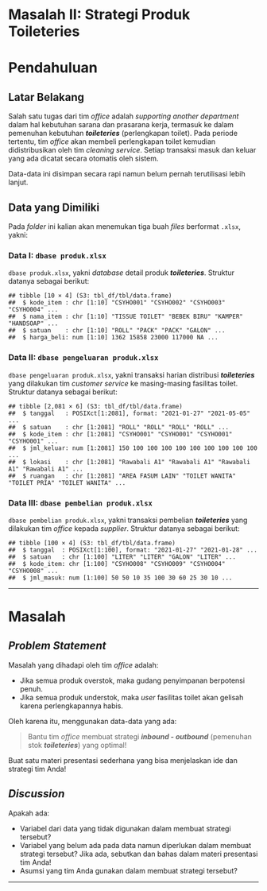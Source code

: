 Masalah II: Strategi Produk Toileteries
================

# Pendahuluan

## Latar Belakang

Salah satu tugas dari tim *office* adalah *supporting another
department* dalam hal kebutuhan sarana dan prasarana kerja, termasuk ke
dalam pemenuhan kebutuhan ***toileteries*** (perlengkapan toilet). Pada
periode tertentu, tim *office* akan membeli perlengkapan toilet kemudian
didistribusikan oleh tim *cleaning service*. Setiap transaksi masuk dan
keluar yang ada dicatat secara otomatis oleh sistem.

Data-data ini disimpan secara rapi namun belum pernah terutilisasi lebih
lanjut.

## Data yang Dimiliki

Pada *folder* ini kalian akan menemukan tiga buah *files* berformat
`.xlsx`, yakni:

### **Data I**: `dbase produk.xlsx`

`dbase produk.xlsx`, yakni *database* detail produk ***toileteries***.
Struktur datanya sebagai berikut:

    ## tibble [10 × 4] (S3: tbl_df/tbl/data.frame)
    ##  $ kode_item : chr [1:10] "CSYHO001" "CSYHO002" "CSYHO003" "CSYHO004" ...
    ##  $ nama_item : chr [1:10] "TISSUE TOILET" "BEBEK BIRU" "KAMPER" "HANDSOAP" ...
    ##  $ satuan    : chr [1:10] "ROLL" "PACK" "PACK" "GALON" ...
    ##  $ harga_beli: num [1:10] 1362 15858 23000 117000 NA ...

### **Data II**: `dbase pengeluaran produk.xlsx`

`dbase pengeluaran produk.xlsx`, yakni transaksi harian distribusi
***toileteries*** yang dilakukan tim *customer service* ke masing-masing
fasilitas toilet. Struktur datanya sebagai berikut:

    ## tibble [2,081 × 6] (S3: tbl_df/tbl/data.frame)
    ##  $ tanggal   : POSIXct[1:2081], format: "2021-01-27" "2021-05-05" ...
    ##  $ satuan    : chr [1:2081] "ROLL" "ROLL" "ROLL" "ROLL" ...
    ##  $ kode_item : chr [1:2081] "CSYHO001" "CSYHO001" "CSYHO001" "CSYHO001" ...
    ##  $ jml_keluar: num [1:2081] 150 100 100 100 100 100 100 100 100 100 ...
    ##  $ lokasi    : chr [1:2081] "Rawabali A1" "Rawabali A1" "Rawabali A1" "Rawabali A1" ...
    ##  $ ruangan   : chr [1:2081] "AREA FASUM LAIN" "TOILET WANITA" "TOILET PRIA" "TOILET WANITA" ...

### **Data III**: `dbase pembelian produk.xlsx`

`dbase pembelian produk.xlsx`, yakni transaksi pembelian
***toileteries*** yang dilakukan tim *office* kepada *supplier*.
Struktur datanya sebagai berikut:

    ## tibble [100 × 4] (S3: tbl_df/tbl/data.frame)
    ##  $ tanggal  : POSIXct[1:100], format: "2021-01-27" "2021-01-28" ...
    ##  $ satuan   : chr [1:100] "LITER" "LITER" "GALON" "LITER" ...
    ##  $ kode_item: chr [1:100] "CSYHO008" "CSYHO009" "CSYHO004" "CSYHO008" ...
    ##  $ jml_masuk: num [1:100] 50 50 10 35 100 30 60 25 30 10 ...

------------------------------------------------------------------------

# Masalah

## *Problem Statement*

Masalah yang dihadapi oleh tim *office* adalah:

- Jika semua produk overstok, maka gudang penyimpanan berpotensi penuh.
- Jika semua produk understok, maka *user* fasilitas toilet akan gelisah
  karena perlengkapannya habis.

Oleh karena itu, menggunakan data-data yang ada:

> Bantu tim *office* membuat strategi ***inbound - outbound***
> (pemenuhan stok ***toileteries***) yang optimal!

Buat satu materi presentasi sederhana yang bisa menjelaskan ide dan
strategi tim Anda!

## *Discussion*

Apakah ada:

- Variabel dari data yang tidak digunakan dalam membuat strategi
  tersebut?
- Variabel yang belum ada pada data namun diperlukan dalam membuat
  strategi tersebut? Jika ada, sebutkan dan bahas dalam materi
  presentasi tim Anda!
- Asumsi yang tim Anda gunakan dalam membuat strategi tersebut?

------------------------------------------------------------------------
